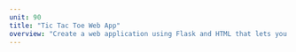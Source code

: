```yaml
---
unit: 90
title: "Tic Tac Toe Web App"
overview: "Create a web application using Flask and HTML that lets you play Tic Tac Toe against another player."
---
```

